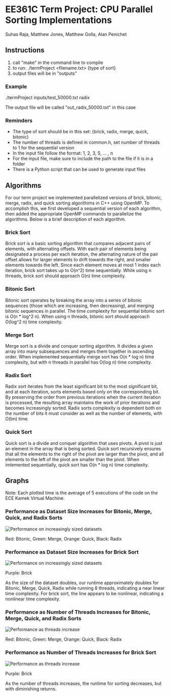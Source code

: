# EE361C Term Project: CPU Parallel Sorting Implementations
Suhas Raja, Matthew Jones, Matthew Golla, Alan Penichet

## Instructions

1. call "make" in the command line to compile
2. to run: ./termProject <filename.txt>  {type of sort}
3. output files will be in "outputs"

### Example

./termProject inputs/test_50000.txt radix

The output file will be called "out_radix_50000.txt" in this case

### Reminders
- The type of sort should be in this set: {brick, radix, merge, quick, bitonic}
- The number of threads is defined in common.h, set number of threads to 1 for the sequential version
- In the input file follow the format: 1, 2, 3, 5, ... , n
- For the input file, make sure to include the path to the file if it is in a folder
- There is a Python script that can be used to generate input files

## Algorithms
For our term project we implemented parallelized versions of brick, bitonic, merge, radix, and quick sorting algorithims in C++ using OpenMP. To accomplish this, we first developed a sequential version of each algorithm, then added the appropriate OpenMP commands to parallelize the algorithms. Below is a brief description of each algorithm. 

### Brick Sort
Brick sort is a basic sorting algorithm that compares adjacent pairs of elements, with alternating offsets. With each pair of elements being designated a process per each iteration, the alternating nature of the pair offset allows for larger elements to drift towards the right, and smaller elements towards the left. Since each element moves at most 1 index each iteration, brick sort takes up to O(n^2) time sequentially. While using n threads, brick sort should approach O(n) time complexity. 

### Bitonic Sort
Bitonic sort operates by breaking the array into a series of bitonic sequences (those which are increasing, then decreasing), and merging bitonic sequences in parallel. The time complexity for sequential bitonic sort is O(n * log^2 n). When using n threads, bitonic sort should approach O(log^2 n) time complexity. 

### Merge Sort
Merge sort is a divide and conquer sorting algorithm. It divides a given array into many subsequences and merges them together in ascending order. When implemented sequentially merge sort has O(n * log n) time complexity, but with n threads in parallel has O(log n) time complexity. 

### Radix Sort
Radix sort iterates from the least significant bit to the most significant bit, and at each iteration, sorts elements based only on the corresponding bit. By preserving the order from previous iterations when the current iteration is processed, the resulting array maintains the work of prior iterations and becomes increasingly sorted. Radix sorts complexity is dependent both on the number of bits it must consider as well as the number of elements, with O(bn) time.

### Quick Sort
Quick sort is a divide and conquer algorithm that uses pivots. A pivot is just an element in the array that is being sorted. Quick sort recursively ensures that all the elements to the right of the pivot are larger than the pivot, and all elements to the left of the pivot are smaller than the pivot. When imlemented sequentially, quick sort has O(n * log n) time complexity. 

## Graphs

Note: Each plotted time is the average of 5 executions of the code on the ECE Kamek Virtual Machine.

### Performance as Dataset Size Increases for Bitonic, Merge, Quick, and Radix Sorts
![Performance on increasingly sized datasets](/graphs/8threadsorting.png)

Red: Bitonic, Green: Merge, Orange: Quick, Black: Radix

### Performance as Dataset Size Increases for Brick Sort
![Performance on increasingly sized datasets](/graphs/bricksorting.png)

Purple: Brick

As the size of the dataset doubles, our runtime approximately doubles for Bitonic, Merge, Quick, Radix while running 8 threads, indicating a near linear time complexity. For brick sort, the line appears to be nonlinear, indicating a nonlinear time complexity.

### Performance as Number of Threads Increases for Bitonic, Merge, Quick, and Radix Sorts
![Performance as threads increase](/graphs/sort150.png)

Red: Bitonic, Green: Merge, Orange: Quick, Black: Radix

### Performance as Number of Threads Increases for Brick Sort
![Performance as threads increase](/graphs/bricksort150.png)

Purple: Brick

As the number of threads increases, the runtime for sorting decreases, but with diminishing returns.
